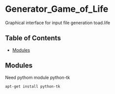 # Generator_Game_of_Life

Graphical interface for input file generation toad.life

## Table of Contents

- [Modules](#Modules)

## Modules

Need pythom module python-tk

```sh
apt-get install python-tk
```
